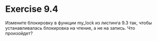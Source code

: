 # Exercise 9.4
Измените блокировку в функции my_lock из листинга 9.3 так, чтобы устанавливалась блокировка на чтение, а не на запись. Что произойдет?
